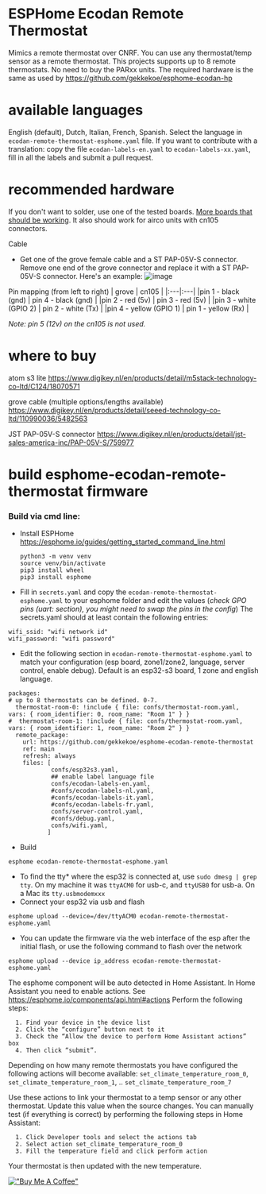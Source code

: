 # ESPHome Ecodan Remote Thermostat
Mimics a remote thermostat over CNRF. You can use any thermostat/temp sensor as a remote thermostat. This projects supports up to 8 remote thermostats. No need to buy the PARxx units. The required hardware is the same as used by https://github.com/gekkekoe/esphome-ecodan-hp

# available languages
English (default), Dutch, Italian, French, Spanish. Select the language in `ecodan-remote-thermostat-esphome.yaml` file. 
If you want to contribute with a translation: copy the file `ecodan-labels-en.yaml` to `ecodan-labels-xx.yaml`, fill in all the labels and submit a pull request.

# recommended hardware
If you don't want to solder, use one of the tested boards. [More boards that should be working](https://github.com/SwiCago/HeatPump/issues/13#issuecomment-457897457). It also should work for airco units with cn105 connectors. 

Cable
* Get one of the grove female cable and a ST PAP-05V-S connector. Remove one end of the grove connector and replace it with a ST PAP-05V-S connector. Here's an example:
![image](https://github.com/gekkekoe/esphome-ecodan-hp/blob/main/img/m5stack_cn105.jpg?raw=true)

Pin mapping (from left to right)
| grove | cn105 |
|:---|:---|
|pin 1 - black (gnd) | pin 4 - black (gnd) |
|pin 2 - red (5v) | pin 3 - red (5v) |
|pin 3 - white (GPIO 2) | pin 2 - white (Tx) |
|pin 4 - yellow (GPIO 1) | pin 1 - yellow (Rx) |

*Note: pin 5 (12v) on the cn105 is not used.*

# where to buy
atom s3 lite
https://www.digikey.nl/en/products/detail/m5stack-technology-co-ltd/C124/18070571

grove cable (multiple options/lengths available)
https://www.digikey.nl/en/products/detail/seeed-technology-co-ltd/110990036/5482563

JST PAP-05V-S connector
https://www.digikey.nl/en/products/detail/jst-sales-america-inc/PAP-05V-S/759977


# build esphome-ecodan-remote-thermostat firmware
### Build via cmd line:
* Install ESPHome https://esphome.io/guides/getting_started_command_line.html
    ```console
    python3 -m venv venv
    source venv/bin/activate
    pip3 install wheel
    pip3 install esphome
    ```
* Fill in `secrets.yaml` and copy the `ecodan-remote-thermostat-esphome.yaml` to your esphome folder and edit the values (*check GPO pins (uart: section), you might need to swap the pins in the config*)
The secrets.yaml should at least contain the following entries:
```
wifi_ssid: "wifi network id"
wifi_password: "wifi password"
```
* Edit the following section in `ecodan-remote-thermostat-esphome.yaml` to match your configuration (esp board, zone1/zone2, language, server control, enable debug). Default is an esp32-s3 board, 1 zone and english language.

```
packages:
# up to 8 thermostats can be defined. 0-7.
  thermostat-room-0: !include { file: confs/thermostat-room.yaml, vars: { room_identifier: 0, room_name: "Room 1" } }
#  thermostat-room-1: !include { file: confs/thermostat-room.yaml, vars: { room_identifier: 1, room_name: "Room 2" } }
  remote_package:
    url: https://github.com/gekkekoe/esphome-ecodan-remote-thermostat
    ref: main
    refresh: always
    files: [ 
            confs/esp32s3.yaml,
            ## enable label language file
            confs/ecodan-labels-en.yaml,
            #confs/ecodan-labels-nl.yaml,
            #confs/ecodan-labels-it.yaml,
            #confs/ecodan-labels-fr.yaml,
            confs/server-control.yaml,
            #confs/debug.yaml,
            confs/wifi.yaml,
           ]

```

* Build
```console
esphome ecodan-remote-thermostat-esphome.yaml
```
* To find the tty* where the esp32 is connected at, use `sudo dmesg | grep tty`. On my machine it was `ttyACM0` for usb-c, and `ttyUSB0` for usb-a. On a Mac its `tty.usbmodemxxx`
* Connect your esp32 via usb and flash
```console 
esphome upload --device=/dev/ttyACM0 ecodan-remote-thermostat-esphome.yaml
```
* You can update the firmware via the web interface of the esp after the initial flash, or use the following command to flash over the network
```console 
esphome upload --device ip_address ecodan-remote-thermostat-esphome.yaml
```
The esphome component will be auto detected in Home Assistant. In Home Assistant you need to enable actions. See https://esphome.io/components/api.html#actions
Perform the following steps:

```
  1. Find your device in the device list
  2. Click the “configure” button next to it
  3. Check the “Allow the device to perform Home Assistant actions” box
  4. Then click “submit”.
```

Depending on how many remote thermostats you have configured the following actions will become available: `set_climate_temperature_room_0`, `set_climate_temperature_room_1`, .. `set_climate_temperature_room_7` 

Use these actions to link your thermostat to a temp sensor or any other thermostat. Update this value when the source changes. 
You can manually test (if everything is correct) by performing the following steps in Home Assistant:
```
  1. Click Developer tools and select the actions tab
  2. Select action set_climate_temperature_room_0
  3. Fill the temperature field and click perform action
```

Your thermostat is then updated with the new temperature.

[!["Buy Me A Coffee"](https://www.buymeacoffee.com/assets/img/custom_images/orange_img.png)](https://www.buymeacoffee.com/gekkekoe)
